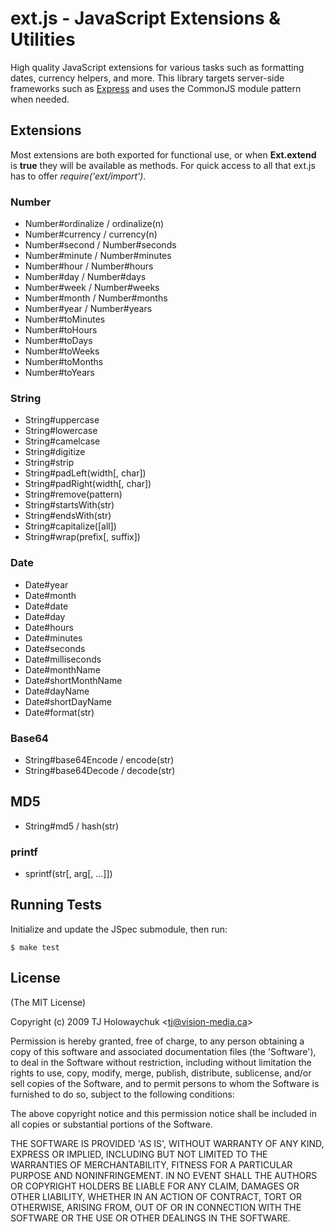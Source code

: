 
# ext.js - JavaScript Extensions &amp; Utilities

High quality JavaScript extensions for various tasks such as 
formatting dates, currency helpers, and more. This library targets
server-side frameworks such as [Express](http://github.com/visionmedia/express) and
uses the CommonJS module pattern when needed.

## Extensions

Most extensions are both exported for functional use, or when **Ext.extend** is **true**
they will be available as methods. For quick access to all that ext.js has to offer *require('ext/import')*.

### Number
  
  * Number#ordinalize / ordinalize(n)
  * Number#currency   / currency(n)
  * Number#second     / Number#seconds
  * Number#minute     / Number#minutes
  * Number#hour       / Number#hours
  * Number#day        / Number#days
  * Number#week       / Number#weeks
  * Number#month      / Number#months
  * Number#year       / Number#years
  * Number#toMinutes
  * Number#toHours
  * Number#toDays
  * Number#toWeeks
  * Number#toMonths
  * Number#toYears

### String

  * String#uppercase
  * String#lowercase
  * String#camelcase
  * String#digitize
  * String#strip
  * String#padLeft(width[, char])
  * String#padRight(width[, char])
  * String#remove(pattern)
  * String#startsWith(str)
  * String#endsWith(str)
  * String#capitalize([all])
  * String#wrap(prefix[, suffix])
  
### Date

  * Date#year
  * Date#month
  * Date#date
  * Date#day
  * Date#hours
  * Date#minutes
  * Date#seconds
  * Date#milliseconds
  * Date#monthName
  * Date#shortMonthName
  * Date#dayName
  * Date#shortDayName
  * Date#format(str)
  
### Base64
  
  * String#base64Encode / encode(str)
  * String#base64Decode / decode(str)
  
## MD5

  * String#md5 / hash(str)
  
### printf
  
  * sprintf(str[, arg[, ...]])

## Running Tests

Initialize and update the JSpec submodule, then run:

    $ make test

## License 

(The MIT License)

Copyright (c) 2009 TJ Holowaychuk &lt;tj@vision-media.ca&gt;

Permission is hereby granted, free of charge, to any person obtaining
a copy of this software and associated documentation files (the
'Software'), to deal in the Software without restriction, including
without limitation the rights to use, copy, modify, merge, publish,
distribute, sublicense, and/or sell copies of the Software, and to
permit persons to whom the Software is furnished to do so, subject to
the following conditions:

The above copyright notice and this permission notice shall be
included in all copies or substantial portions of the Software.

THE SOFTWARE IS PROVIDED 'AS IS', WITHOUT WARRANTY OF ANY KIND,
EXPRESS OR IMPLIED, INCLUDING BUT NOT LIMITED TO THE WARRANTIES OF
MERCHANTABILITY, FITNESS FOR A PARTICULAR PURPOSE AND NONINFRINGEMENT.
IN NO EVENT SHALL THE AUTHORS OR COPYRIGHT HOLDERS BE LIABLE FOR ANY
CLAIM, DAMAGES OR OTHER LIABILITY, WHETHER IN AN ACTION OF CONTRACT,
TORT OR OTHERWISE, ARISING FROM, OUT OF OR IN CONNECTION WITH THE
SOFTWARE OR THE USE OR OTHER DEALINGS IN THE SOFTWARE.